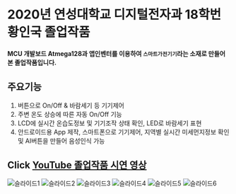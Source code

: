 # 2020년 연성대학교 디지털전자과 18학번 황인국 졸업작품

#### MCU 개발보드 Atmega128과 앱인벤터를 이용하여 `스마트가전기기`라는 소재로 만들어본 졸업작품입니다.
## 주요기능 
1. 버튼으로 On/Off & 바람세기 등 기기제어
2. 주변 온도 상승에 따른 자동 On/Off 기능
3. LCD에 실시간 온습도정보 및 기기조작 상태 확인, LED로 바람세기 표현
4. 안드로이드용 App 제작, 스마트폰으로 기기제어, 지역별 실시간 미세먼지정보 확인 및 AI버튼을 만들어 음성인식 가능

## Click [YouTube 졸업작품 시연 영상](https://www.youtube.com/watch?v=RVzAPrMWpZ0)



![슬라이드1](https://user-images.githubusercontent.com/80079407/110243965-f6ad1d00-7f9f-11eb-935c-f28e62eb5bdd.PNG)
![슬라이드2](https://user-images.githubusercontent.com/80079407/110243969-f876e080-7f9f-11eb-9d16-1f2331cbce26.PNG)
![슬라이드3](https://user-images.githubusercontent.com/80079407/110243971-f9a80d80-7f9f-11eb-808a-648928e7ebe4.PNG)
![슬라이드4](https://user-images.githubusercontent.com/80079407/110243972-fa40a400-7f9f-11eb-963f-ee70ca3e204b.PNG)
![슬라이드5](https://user-images.githubusercontent.com/80079407/110243973-fa40a400-7f9f-11eb-826f-7c57a1d6a71c.png)
![슬라이드6](https://user-images.githubusercontent.com/80079407/110243975-fad93a80-7f9f-11eb-95ab-4dc2cbaeb77a.PNG)



















